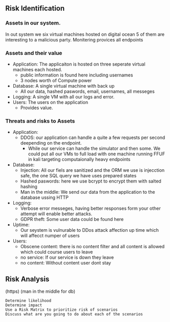 ## Risk Identification
### Assets in our system. 
In out system we six virtual machines hosted on digital ocean 5 of them are interesting to a malicious party. Monitering provices all endpoints 
### Assets and their value
- Application: The applicaiton is hosted on three seperate virtual machines each hosted. 
  - public information is found here including usernames
  - 3 nodes worth of Compute power
- Database: A single virtual machine with back up
  - All our data, hashed paswords, email, usernames, all messeges
- Logging: A single VM with all our logs and error.
- Users: The users on the application
  - Provides value.

### Threats and risks to Assets 
- Application: 
  - DDOS: our application can handle a quite a few requests per second deepending on the endpoint. 
    - While our service can handle the simulator and then some. We could put all our VMs to full load with one machine running FFUF in kali targeting computaionally heavy endpoints
- Database:
  - Injection: All  our fiels are sanitized and the ORM we use is injecction safe, the one SQL query we have uses prepared states
  - Hashed paswords: here we use bcrypt to encrypt them with salted hashing
  - Man in the middle: We send our data from the application to the database ussing HTTP
- Logging: 
  - Verbose error messeges, having better responses form your other attempt will enable better attacks. 
  -  GDPR theft: Some user data could be found here
- Uptime: 
  - Our seystem is vulnurable to DDos attack affection up time which will affecct numper of users
- Users: 
  - Obscene content: there is no content filter and all content is allowed which could course users to leave
  - no service: If our service is down they leave 
  - no content: Without content user dont stay
  
## Risk Analysis
(https)
(man in the middle for db)

    Determine likelihood
    Determine impact
    Use a Risk Matrix to prioritize risk of scenarios
    Discuss what are you going to do about each of the scenarios
